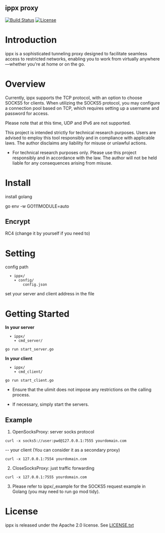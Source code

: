 ## ippx proxy

[![Build Status](https://travis-ci.com/MissPP/ippx.svg?branch=main)](https://travis-ci.com/MissPP/ippx)
[![License](https://img.shields.io/badge/License-Apache%202.0-blue.svg)](https://opensource.org/licenses/Apache-2.0)

# Introduction

ippx is a sophisticated tunneling proxy designed to facilitate seamless access to restricted networks, enabling you to work from virtually anywhere—whether you're at home or on the go.

# Overview
 
Currently, ippx supports the TCP protocol, with an option to choose SOCKS5 for clients. When utilizing the SOCKS5 protocol, you may configure a connection pool based on TCP, which requires setting up a username and password for access.

Please note that at this time, UDP and IPv6 are not supported.

This project is intended strictly for technical research purposes. Users are advised to employ this tool responsibly and in compliance with applicable laws. The author disclaims any liability for misuse or unlawful actions.
* For technical research purposes only. Please use this project responsibly and in accordance with the law. The author will not be held liable for any consequences arising from misuse.
 
 

# Install

install golang 

go env -w GO111MODULE=auto


## Encrypt
RC4 (change it by yourself if you need to)

# Setting
config path
```
  ▾ ippx/
    ▾ config/
        config.json
```

set your server and client address in the file


# Getting Started
**In your server**
```
  ▾ ippx/
    ▾ cmd_server/
```

    go run start_server.go

**In your client**
```
  ▾ ippx/
    ▾ cmd_client/
```

    go run start_client.go

* Ensure that the ulimit does not impose any restrictions on the calling process.

* If necessary, simply start the servers.

 
## Example
1. OpenSocksProxy:
server socks protocol
```
curl -x socks5://user:pwd@127.0.0.1:7555 yourdomain.com
```
 -- your client (You can consider it as a secondary proxy)
```
curl -x 127.0.0.1:7554 yourdomain.com
 ```
2. CloseSocksProxy: just traffic forwarding
```
curl -x 127.0.0.1:7555 yourdomain.com
```
3. Please refer to ippx/_example for the SOCKS5 request example in Golang (you may need to run go mod tidy).

# License

ippx is released under the Apache 2.0 license. See [LICENSE.txt](https://github.com/MissPP/ippx/LICENSE)
